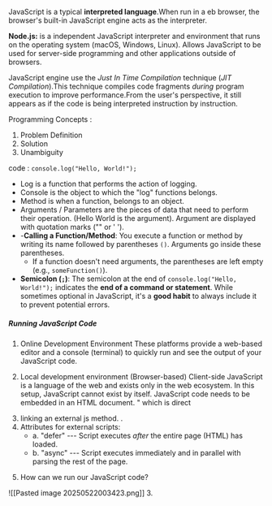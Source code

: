 JavaScript is a typical **interpreted language**.When run in a eb browser, the browser's built-in JavaScript engine acts as the interpreter.

**Node.js:** is a independent JavaScript interpreter and environment that runs on the operating system (macOS, Windows, Linux). Allows JavaScript to be used for server-side programming and other applications outside of browsers.

JavaScript engine use the _Just In Time Compilation_ technique (_JIT Compilation_).This technique compiles code fragments _during_ program execution to improve performance.From the user's perspective, it still appears as if the code is being interpreted instruction by instruction.


Programming Concepts :
1. Problem Definition
2. Solution
3. Unambiguity


code :
`console.log("Hello, World!");`

- Log is a function that performs the action of logging.
- Console is the object to which the "log" functions belongs.
- Method is when a function, belongs to an object.
- Arguments / Parameters are the pieces of data that need to perform their operation. (Hello World is the argument). Argument are displayed with quotation marks ("" or  ' ').
- -**Calling a Function/Method**: You execute a function or method by writing its name followed by parentheses `()`. Arguments go inside these parentheses.
    - If a function doesn't need arguments, the parentheses are left empty (e.g., `someFunction()`).
- **Semicolon (`;`)**: The semicolon at the end of `console.log("Hello, World!");` indicates the **end of a command or statement**. While sometimes optional in JavaScript, it's a **good habit** to always include it to prevent potential errors.


##### Running JavaScript Code
1. Online Development Environment
		These platforms provide a web-based editor and a console (terminal) to quickly run and see the output of your JavaScript code.
2. Local development environment (Browser-based)
		 Client-side JavaScript is a language of the web and exists only in the web ecosystem. In this setup, JavaScript cannot exist by itself. JavaScript code needs to be embedded in an HTML document. "<script>" tag used to attach JavaScript code to an HTML document. 
	- 2 ways to use it : 
		- <script> </script> which is direct 
		-  linking an external js method.<script src="main.js"></script> . 
	- Attributes for external scripts:
		- a. "defer" --- Script executes _after_ the entire page (HTML) has loaded.  
		- b. "async" --- Script executes immediately and in parallel with parsing the rest of the page.

3. How can we run our JavaScript code?

![[Pasted image 20250522003423.png]]
3. 
